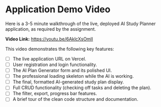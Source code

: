 # Application Demo Video

Here is a 3-5 minute walkthrough of the live, deployed AI Study Planner application, as required by the assignment.

**Video Link:** https://youtu.be/6AklcXsOmlI

This video demonstrates the following key features:

* [ ] The live application URL on Vercel.
* [ ] User registration and login functionality.
* [ ] The AI Plan Generator form and its polished UI.
* [ ] The professional loading skeleton while the AI is working.
* [ ] The final, formatted AI-generated study plan display.
* [ ] Full CRUD functionality (checking off tasks and deleting the plan).
* [ ] The filter, export, progress bar features.
* [ ] A brief tour of the clean code structure and documentation.
